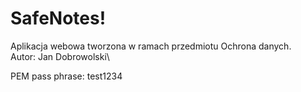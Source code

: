 # SafeNotes!
Aplikacja webowa tworzona w ramach przedmiotu Ochrona danych.\
Autor: Jan Dobrowolski\

PEM pass phrase: test1234
